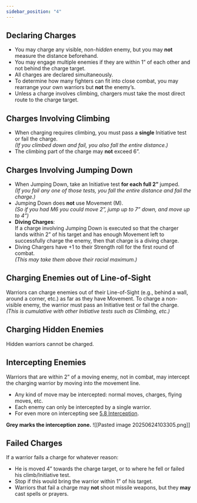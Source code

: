 ```yaml
---
sidebar_position: "4"
---
```

## Declaring Charges
- You may charge any visible, non-_hidden_ enemy, but you may **not** measure the distance beforehand.
- You may engage multiple enemies if they are within 1” of each other and not behind the charge target.
- All charges are declared simultaneously.
- To determine how many fighters can fit into close combat, you may rearrange your own warriors but **not** the enemy’s.
- Unless a charge involves climbing, chargers must take the most direct route to the charge target.
## Charges Involving Climbing
- When charging requires climbing, you must pass a **single** Initiative test or fail the charge.  
  _(If you climbed down and fail, you also fall the entire distance.)_
- The climbing part of the charge may **not** exceed 6”.
## Charges Involving Jumping Down
- When Jumping Down, take an Initiative test **for each full 2”** jumped.  
  _(If you fail any one of those tests, you fall the entire distance and fail the charge.)_
- Jumping Down does **not** use Movement (M).  
  _(So if you had M6 you could move 2”, jump up to 7” down, and move up to 4”)_
- **Diving Charges**:  
  If a charge involving Jumping Down is executed so that the charger lands within 2” of his target and has enough Movement left to successfully charge the enemy, then that charge is a diving charge.
- Diving Chargers have +1 to their Strength roll for the first round of combat.  
  _(This may take them above their racial maximum.)_
## Charging Enemies out of Line-of-Sight
Warriors can charge enemies out of their Line-of-Sight (e.g., behind a wall, around a corner, etc.) as far as they have Movement. To charge a non-visible enemy, the warrior must pass an Initiative test or fail the charge.  
_(This is cumulative with other Initiative tests such as Climbing, etc.)_
## Charging Hidden Enemies
Hidden warriors cannot be charged.
## Intercepting Enemies
Warriors that are within 2” of a moving enemy, not in combat, may intercept the charging warrior by moving into the movement line.
- Any kind of move may be intercepted: normal moves, charges, flying moves, etc.
- Each enemy can only be intercepted by a single warrior.
- For even more on intercepting see [5.8 Interception](5%20Reference/5.8%20Interception.md).

**Grey marks the interception zone.**
![[Pasted image 20250624103305.png]]
## Failed Charges
If a warrior fails a charge for whatever reason:
- He is moved 4” towards the charge target, or to where he fell or failed his climb/Initiative test.
- Stop if this would bring the warrior within 1” of his target.
- Warriors that fail a charge may **not** shoot missile weapons, but they **may** cast spells or prayers.
